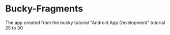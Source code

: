 # Bucky-Fragments
The app created from the bucky tutorial "Android App Development" tutorial 25 to 30
